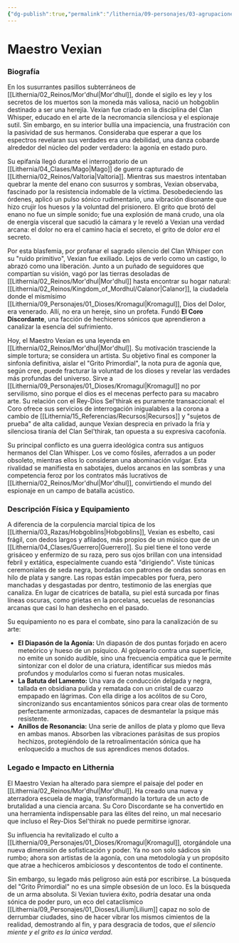 ```yaml
---
{"dg-publish":true,"permalink":"/lithernia/09-personajes/03-agrupaciones/el-coro-discordante/maestro-vexian/","tags":["lithernia","personajes","Mor'dhul","hobgoblin","Hechicero","Facción"]}
---
```


# Maestro Vexian

### Biografía

En los susurrantes pasillos subterráneos de [[Lithernia/02_Reinos/Mor'dhul\|Mor'dhul]], donde el sigilo es ley y los secretos de los muertos son la moneda más valiosa, nació un hobgoblin destinado a ser una herejía. Vexian fue criado en la disciplina del Clan Whisper, educado en el arte de la necromancia silenciosa y el espionaje sutil. Sin embargo, en su interior bullía una impaciencia, una frustración con la pasividad de sus hermanos. Consideraba que esperar a que los espectros revelaran sus verdades era una debilidad, una danza cobarde alrededor del núcleo del poder verdadero: la agonía en estado puro.

Su epifanía llegó durante el interrogatorio de un [[Lithernia/04_Clases/Mago\|Mago]] de guerra capturado de [[Lithernia/02_Reinos/Valtoria\|Valtoria]]. Mientras sus maestros intentaban quebrar la mente del enano con susurros y sombras, Vexian observaba, fascinado por la resistencia indomable de la víctima. Desobedeciendo las órdenes, aplicó un pulso sónico rudimentario, una vibración disonante que hizo crujir los huesos y la voluntad del prisionero. El grito que brotó del enano no fue un simple sonido; fue una explosión de maná crudo, una ola de energía visceral que sacudió la cámara y le reveló a Vexian una verdad arcana: el dolor no era el camino hacia el secreto, el grito de dolor *era* el secreto.

Por esta blasfemia, por profanar el sagrado silencio del Clan Whisper con su "ruido primitivo", Vexian fue exiliado. Lejos de verlo como un castigo, lo abrazó como una liberación. Junto a un puñado de seguidores que compartían su visión, vagó por las tierras desoladas de [[Lithernia/02_Reinos/Mor'dhul\|Mor'dhul]] hasta encontrar su hogar natural: [[Lithernia/02_Reinos/Kingdom_of_Mordhul/Calanor\|Calanor]], la ciudadela donde el mismísimo [[Lithernia/09_Personajes/01_Dioses/Kromagul\|Kromagul]], Dios del Dolor, era venerado. Allí, no era un hereje, sino un profeta. Fundó **El Coro Discordante**, una facción de hechiceros sónicos que aprendieron a canalizar la esencia del sufrimiento.

Hoy, el Maestro Vexian es una leyenda en [[Lithernia/02_Reinos/Mor'dhul\|Mor'dhul]]. Su motivación trasciende la simple tortura; se considera un artista. Su objetivo final es componer la sinfonía definitiva, aislar el "Grito Primordial", la nota pura de agonía que, según cree, puede fracturar la voluntad de los dioses y revelar las verdades más profundas del universo. Sirve a [[Lithernia/09_Personajes/01_Dioses/Kromagul\|Kromagul]] no por servilismo, sino porque el dios es el mecenas perfecto para su macabro arte. Su relación con el Rey-Dios Sel'thirak es puramente transaccional: el Coro ofrece sus servicios de interrogación inigualables a la corona a cambio de [[Lithernia/15_Referencias/Recursos\|Recursos]] y "sujetos de prueba" de alta calidad, aunque Vexian desprecia en privado la fría y silenciosa tiranía del Clan Sel'thirak, tan opuesta a su expresiva cacofonía.

Su principal conflicto es una guerra ideológica contra sus antiguos hermanos del Clan Whisper. Los ve como fósiles, aferrados a un poder obsoleto, mientras ellos lo consideran una abominación vulgar. Esta rivalidad se manifiesta en sabotajes, duelos arcanos en las sombras y una competencia feroz por los contratos más lucrativos de [[Lithernia/02_Reinos/Mor'dhul\|Mor'dhul]], convirtiendo el mundo del espionaje en un campo de batalla acústico.

### Descripción Física y Equipamiento

A diferencia de la corpulencia marcial típica de los [[Lithernia/03_Razas/Hobgoblins\|Hobgoblins]], Vexian es esbelto, casi frágil, con dedos largos y afilados, más propios de un músico que de un [[Lithernia/04_Clases/Guerrero\|Guerrero]]. Su piel tiene el tono verde grisáceo y enfermizo de su raza, pero sus ojos brillan con una intensidad febril y extática, especialmente cuando está "dirigiendo". Viste túnicas ceremoniales de seda negra, bordadas con patrones de ondas sonoras en hilo de plata y sangre. Las ropas están impecables por fuera, pero manchadas y desgastadas por dentro, testimonio de las energías que canaliza. En lugar de cicatrices de batalla, su piel está surcada por finas líneas oscuras, como grietas en la porcelana, secuelas de resonancias arcanas que casi lo han deshecho en el pasado.

Su equipamiento no es para el combate, sino para la canalización de su arte:

*   **El Diapasón de la Agonía:** Un diapasón de dos puntas forjado en acero meteórico y hueso de un psíquico. Al golpearlo contra una superficie, no emite un sonido audible, sino una frecuencia empática que le permite sintonizar con el dolor de una criatura, identificar sus miedos más profundos y modularlos como si fueran notas musicales.
*   **La Batuta del Lamento:** Una vara de conducción delgada y negra, tallada en obsidiana pulida y rematada con un cristal de cuarzo empapado en lágrimas. Con ella dirige a los acólitos de su Coro, sincronizando sus encantamientos sónicos para crear olas de tormento perfectamente armonizadas, capaces de desmantelar la psique más resistente.
*   **Anillos de Resonancia:** Una serie de anillos de plata y plomo que lleva en ambas manos. Absorben las vibraciones parásitas de sus propios hechizos, protegiéndolo de la retroalimentación sónica que ha enloquecido a muchos de sus aprendices menos dotados.

### Legado e Impacto en Lithernia

El Maestro Vexian ha alterado para siempre el paisaje del poder en [[Lithernia/02_Reinos/Mor'dhul\|Mor'dhul]]. Ha creado una nueva y aterradora escuela de magia, transformando la tortura de un acto de brutalidad a una ciencia arcana. Su Coro Discordante se ha convertido en una herramienta indispensable para las élites del reino, un mal necesario que incluso el Rey-Dios Sel'thirak no puede permitirse ignorar.

Su influencia ha revitalizado el culto a [[Lithernia/09_Personajes/01_Dioses/Kromagul\|Kromagul]], otorgándole una nueva dimensión de sofisticación y poder. Ya no son solo sádicos sin rumbo; ahora son artistas de la agonía, con una metodología y un propósito que atrae a hechiceros ambiciosos y descontentos de todo el continente.

Sin embargo, su legado más peligroso aún está por escribirse. La búsqueda del "Grito Primordial" no es una simple obsesión de un loco. Es la búsqueda de un arma absoluta. Si Vexian tuviera éxito, podría desatar una onda sónica de poder puro, un eco del cataclísmico [[Lithernia/09_Personajes/01_Dioses/Lilium\|Lilium]] capaz no solo de derrumbar ciudades, sino de hacer vibrar los mismos cimientos de la realidad, demostrando al fin, y para desgracia de todos, que *el silencio miente y el grito es la única verdad*.

